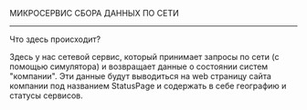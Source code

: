 МИКРОСЕРВИС СБОРА ДАННЫХ ПО СЕТИ
__________________________________

Что здесь происходит?

Здесь у нас сетевой сервис, который принимает запросы по
сети (с помощью симулятора) и возвращает данные о состоянии систем "компании". 
Эти данные будут выводиться на web страницу сайта компании под названием StatusPage и
содержать в себе географию и статусы сервисов.

